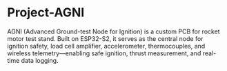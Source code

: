 # Project-AGNI
AGNI (Advanced Ground-test Node for Ignition) is a custom PCB for rocket motor test stand. Built on ESP32-S2, it serves as the central node for ignition safety, load cell amplifier, accelerometer, thermocouples, and wireless telemetry—enabling safe ignition, thrust measurement, and real-time data logging.
